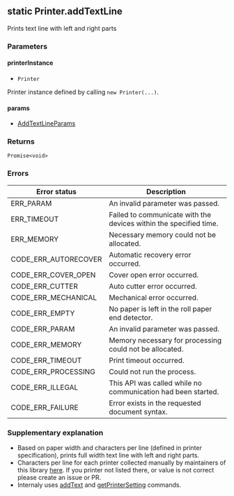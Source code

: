 ## static Printer.addTextLine

Prints text line with left and right parts

### Parameters

#### printerInstance

- `Printer`

Printer instance defined by calling `new Printer(...)`.

#### params

- [AddTextLineParams](../interfaces/addTextLineParams.md)

### Returns

`Promise<void>`

### Errors

| **Error status** | **Description** |
| --- | --- |
| ERR_PARAM | An invalid parameter was passed. |
| ERR_TIMEOUT | Failed to communicate with the devices within the specified time. |
| ERR_MEMORY | Necessary memory could not be allocated. |
| CODE_ERR_AUTORECOVER | Automatic recovery error occurred. |
| CODE_ERR_COVER_OPEN | Cover open error occurred. |
| CODE_ERR_CUTTER | Auto cutter error occurred. |
| CODE_ERR_MECHANICAL | Mechanical error occurred. |
| CODE_ERR_EMPTY | No paper is left in the roll paper end detector. |
| CODE_ERR_PARAM | An invalid parameter was passed. |
| CODE_ERR_MEMORY | Memory necessary for processing could not be allocated. |
| CODE_ERR_TIMEOUT | Print timeout occurred. |
| CODE_ERR_PROCESSING | Could not run the process. |
| CODE_ERR_ILLEGAL | This API was called while no communication had been started. |
| CODE_ERR_FAILURE | Error exists in the requested document syntax. |

### Supplementary explanation

- Based on paper width and characters per line (defined in printer specification), prints full width text line with left and right parts.
- Characters per line for each printer collected manually by maintainers of this library [here](../../src/printer/utils/layout/getFontACharsPerLine.ts). If you printer not listed there, or value is not correct please create an issue or PR.
- Internaly uses [addText](./addText.md) and [getPrinterSetting](./getPrinterSetting.md) commands.


